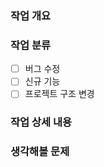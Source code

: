### 작업 개요
<!--
  ex) 고양이가 야옹 소리를 내도록 수정
-->

### 작업 분류
- [ ] 버그 수정
- [ ] 신규 기능
- [ ] 프로젝트 구조 변경
<!--
  - [ ] 버그 수정
  - [x] 신규 기능
  - [ ] 프로젝트 구조 변경
-->

### 작업 상세 내용
<!--
  ex) 
  1. 네 발 짐승 클래스에 `크앙` 함수 추가
  2. 고양이 클래스에서 `크앙` 함수에 `미야아옹.wav` 재생시킴
-->

### 생각해볼 문제
<!--
  ex) 
  1. wav 파일을 매번 입력하기 귀찮겠다.
-->
